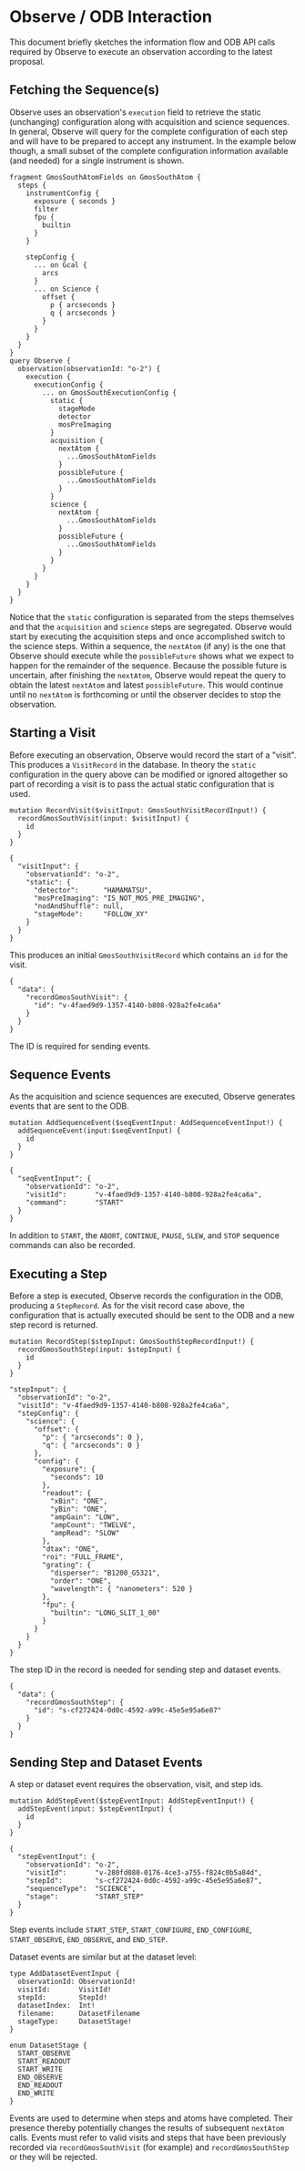 # Observe / ODB Interaction

This document briefly sketches the information flow and ODB API calls required by Observe to execute an observation according to the latest proposal.

## Fetching the Sequence(s)

Observe uses an observation's `execution` field to retrieve the static (unchanging) configuration along with acquisition and science sequences.  In general, Observe will query for the complete configuration of each step and will have to be prepared to accept any instrument.  In the example below though, a small subset of the complete configuration information available (and needed) for a single instrument is shown.


```
fragment GmosSouthAtomFields on GmosSouthAtom {
  steps {
    instrumentConfig {
      exposure { seconds }
      filter
      fpu {
        builtin
      }
    }
    
    stepConfig {
      ... on Gcal {
        arcs
      }
      ... on Science {
        offset {
          p { arcseconds }
          q { arcseconds }
        }
      }
    }
  }
}
query Observe {
  observation(observationId: "o-2") {
    execution {
      executionConfig {
        ... on GmosSouthExecutionConfig {
          static {
            stageMode
            detector
            mosPreImaging
          }
          acquisition {
            nextAtom {
              ...GmosSouthAtomFields
            }
            possibleFuture {
              ...GmosSouthAtomFields
            }
          }
          science {
            nextAtom {
              ...GmosSouthAtomFields
            }
            possibleFuture {
              ...GmosSouthAtomFields
            }
          }
        }
      }
    }
  }
}
```

Notice that the `static` configuration is separated from the steps themselves and that the `acquisition` and `science` steps are segregated.  Observe would start by executing the acquisition steps and once accomplished switch to the science steps.  Within a sequence, the `nextAtom` (if any) is the one that Observe should execute while the `possibleFuture` shows what we expect to happen for the remainder of the sequence.  Because the possible future is uncertain, after finishing the `nextAtom`, Observe would repeat the query to obtain the latest `nextAtom` and latest `possibleFuture`.  This would continue until no `nextAtom` is forthcoming or until the observer decides to stop the observation.

## Starting a Visit

Before executing an observation, Observe would record the start of a "visit".  This produces a `VisitRecord` in the database.  In theory the `static` configuration in the query above can be modified or ignored altogether so part of recording a visit is to pass the actual static configuration that is used.

```
mutation RecordVisit($visitInput: GmosSouthVisitRecordInput!) {
  recordGmosSouthVisit(input: $visitInput) {
    id
  }
}

{  
  "visitInput": {
    "observationId": "o-2",
    "static": {
      "detector":      "HAMAMATSU",
      "mosPreImaging": "IS_NOT_MOS_PRE_IMAGING",
      "nodAndShuffle": null,
      "stageMode":     "FOLLOW_XY"
    }
  }
}
```

This produces an initial `GmosSouthVisitRecord` which contains an `id` for the visit.

```
{
  "data": {
    "recordGmosSouthVisit": {
      "id": "v-4faed9d9-1357-4140-b808-928a2fe4ca6a"
    }
  }
}
```

The ID is required for sending events.

## Sequence Events

As the acquisition and science sequences are executed, Observe generates events that are sent to the ODB.

```
mutation AddSequenceEvent($seqEventInput: AddSequenceEventInput!) {
  addSequenceEvent(input:$seqEventInput) {
    id
  }
}

{
  "seqEventInput": {
    "observationId": "o-2",
    "visitId":       "v-4faed9d9-1357-4140-b808-928a2fe4ca6a",
    "command":       "START"
  }
}
```

In addition to `START`, the `ABORT`, `CONTINUE`, `PAUSE`, `SLEW`, and `STOP` sequence commands can also be recorded.


## Executing a Step

Before a step is executed, Observe records the configuration in the ODB, producing a `StepRecord`.  As for the visit record case above, the configuration that is actually executed should be sent to the ODB and a new step record is returned.

```
mutation RecordStep($stepInput: GmosSouthStepRecordInput!) {
  recordGmosSouthStep(input: $stepInput) {
    id
  }
}

"stepInput": {
  "observationId": "o-2",
  "visitId": "v-4faed9d9-1357-4140-b808-928a2fe4ca6a",
  "stepConfig": {
    "science": {
      "offset": {
        "p": { "arcseconds": 0 },
        "q": { "arcseconds": 0 }
      },
      "config": {
        "exposure": {
          "seconds": 10
        },
        "readout": {
          "xBin": "ONE",
          "yBin": "ONE",
          "ampGain": "LOW",
          "ampCount": "TWELVE",
          "ampRead": "SLOW"
        },
        "dtax": "ONE",
        "roi": "FULL_FRAME",
        "grating": {
          "disperser": "B1200_G5321",
          "order": "ONE",
          "wavelength": { "nanometers": 520 }
        },
        "fpu": {
          "builtin": "LONG_SLIT_1_00"
        }
      }
    }
  }
}
```

The step ID in the record is needed for sending step and dataset events.

```
{
  "data": {
    "recordGmosSouthStep": {
      "id": "s-cf272424-0d0c-4592-a99c-45e5e95a6e87"
    }
  }
}
```

## Sending Step and Dataset Events

A step or dataset event requires the observation, visit, and step ids.

```
mutation AddStepEvent($stepEventInput: AddStepEventInput!) {
  addStepEvent(input: $stepEventInput) {
    id
  }
}

{
  "stepEventInput": {
    "observationId": "o-2",
    "visitId":       "v-280fd080-0176-4ce3-a755-f824c0b5a84d",
    "stepId":        "s-cf272424-0d0c-4592-a99c-45e5e95a6e87",
    "sequenceType":  "SCIENCE",
    "stage":         "START_STEP"
  }
}
```

Step events include `START_STEP`, `START_CONFIGURE`, `END_CONFIGURE`, `START_OBSERVE`, `END_OBSERVE`, and `END_STEP`.

Dataset events are similar but at the dataset level:

```
type AddDatasetEventInput {
  observationId: ObservationId!
  visitId:       VisitId!
  stepId:        StepId!
  datasetIndex:  Int!
  filename:      DatasetFilename
  stageType:     DatasetStage!
}

enum DatasetStage {
  START_OBSERVE
  START_READOUT
  START_WRITE
  END_OBSERVE
  END_READOUT
  END_WRITE
}
```

Events are used to determine when steps and atoms have completed. Their presence thereby potentially changes the results of subsequent `nextAtom` calls.  Events must refer to valid visits and steps that have been previously recorded via `recordGmosSouthVisit` (for example) and `recordGmosSouthStep` or they will be rejected.

